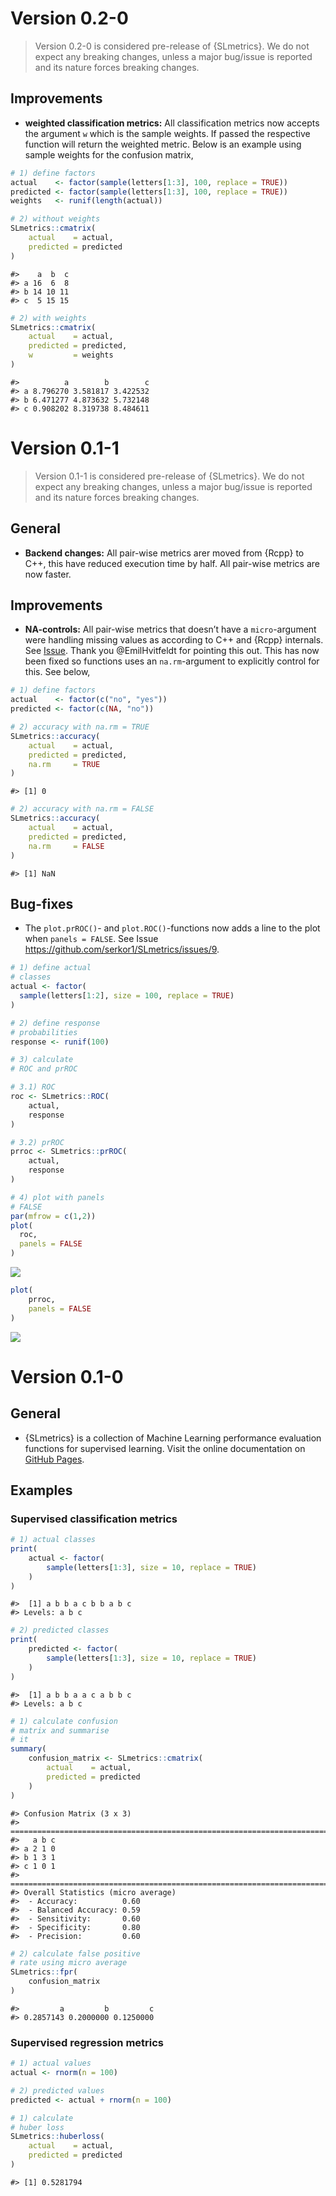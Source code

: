 
# Version 0.2-0

> Version 0.2-0 is considered pre-release of {SLmetrics}. We do not
> expect any breaking changes, unless a major bug/issue is reported and
> its nature forces breaking changes.

## Improvements

  - **weighted classification metrics:** All classification metrics now
    accepts the argument `w` which is the sample weights. If passed the
    respective function will return the weighted metric. Below is an
    example using sample weights for the confusion matrix,

<!-- end list -->

``` r
# 1) define factors
actual    <- factor(sample(letters[1:3], 100, replace = TRUE))
predicted <- factor(sample(letters[1:3], 100, replace = TRUE))
weights   <- runif(length(actual))

# 2) without weights
SLmetrics::cmatrix(
    actual    = actual,
    predicted = predicted
)
```

    #>    a  b  c
    #> a 16  6  8
    #> b 14 10 11
    #> c  5 15 15

``` r
# 2) with weights
SLmetrics::cmatrix(
    actual    = actual,
    predicted = predicted,
    w         = weights
)
```

    #>          a        b        c
    #> a 8.796270 3.581817 3.422532
    #> b 6.471277 4.873632 5.732148
    #> c 0.908202 8.319738 8.484611

# Version 0.1-1

> Version 0.1-1 is considered pre-release of {SLmetrics}. We do not
> expect any breaking changes, unless a major bug/issue is reported and
> its nature forces breaking changes.

## General

  - **Backend changes:** All pair-wise metrics arer moved from {Rcpp} to
    C++, this have reduced execution time by half. All pair-wise metrics
    are now faster.

## Improvements

  - **NA-controls:** All pair-wise metrics that doesn’t have a
    `micro`-argument were handling missing values as according to C++
    and {Rcpp} internals. See
    [Issue](https://github.com/serkor1/SLmetrics/issues/8). Thank you
    @EmilHvitfeldt for pointing this out. This has now been fixed so
    functions uses an `na.rm`-argument to explicitly control for this.
    See below,

<!-- end list -->

``` r
# 1) define factors
actual    <- factor(c("no", "yes"))
predicted <- factor(c(NA, "no"))

# 2) accuracy with na.rm = TRUE
SLmetrics::accuracy(
    actual    = actual,
    predicted = predicted,
    na.rm     = TRUE
)
```

    #> [1] 0

``` r
# 2) accuracy with na.rm = FALSE
SLmetrics::accuracy(
    actual    = actual,
    predicted = predicted,
    na.rm     = FALSE
)
```

    #> [1] NaN

## Bug-fixes

  - The `plot.prROC()`- and `plot.ROC()`-functions now adds a line to
    the plot when `panels = FALSE`. See Issue
    <https://github.com/serkor1/SLmetrics/issues/9>.

<!-- end list -->

``` r
# 1) define actual
# classes
actual <- factor(
  sample(letters[1:2], size = 100, replace = TRUE)
)

# 2) define response
# probabilities
response <- runif(100)

# 3) calculate
# ROC and prROC

# 3.1) ROC
roc <- SLmetrics::ROC(
    actual,
    response
)

# 3.2) prROC
prroc <- SLmetrics::prROC(
    actual,
    response
)

# 4) plot with panels
# FALSE
par(mfrow = c(1,2))
plot(
  roc,
  panels = FALSE
)
```

![](NEWS_files/figure-gfm/unnamed-chunk-3-1.png)<!-- -->

``` r
plot(
    prroc,
    panels = FALSE
)
```

![](NEWS_files/figure-gfm/unnamed-chunk-3-2.png)<!-- -->

# Version 0.1-0

## General

  - {SLmetrics} is a collection of Machine Learning performance
    evaluation functions for supervised learning. Visit the online
    documentation on [GitHub
    Pages](https://serkor1.github.io/SLmetrics/).

## Examples

### Supervised classification metrics

``` r
# 1) actual classes
print(
    actual <- factor(
        sample(letters[1:3], size = 10, replace = TRUE)
    )
)
```

    #>  [1] a b b a c b b a b c
    #> Levels: a b c

``` r
# 2) predicted classes
print(
    predicted <- factor(
        sample(letters[1:3], size = 10, replace = TRUE)
    )
)
```

    #>  [1] a b b a a c a b b c
    #> Levels: a b c

``` r
# 1) calculate confusion
# matrix and summarise
# it
summary(
    confusion_matrix <- SLmetrics::cmatrix(
        actual    = actual,
        predicted = predicted
    )
)
```

    #> Confusion Matrix (3 x 3) 
    #> ================================================================================
    #>   a b c
    #> a 2 1 0
    #> b 1 3 1
    #> c 1 0 1
    #> ================================================================================
    #> Overall Statistics (micro average)
    #>  - Accuracy:          0.60
    #>  - Balanced Accuracy: 0.59
    #>  - Sensitivity:       0.60
    #>  - Specificity:       0.80
    #>  - Precision:         0.60

``` r
# 2) calculate false positive
# rate using micro average
SLmetrics::fpr(
    confusion_matrix
)
```

    #>         a         b         c 
    #> 0.2857143 0.2000000 0.1250000

### Supervised regression metrics

``` r
# 1) actual values
actual <- rnorm(n = 100)

# 2) predicted values
predicted <- actual + rnorm(n = 100)
```

``` r
# 1) calculate
# huber loss
SLmetrics::huberloss(
    actual    = actual,
    predicted = predicted
)
```

    #> [1] 0.5281794
